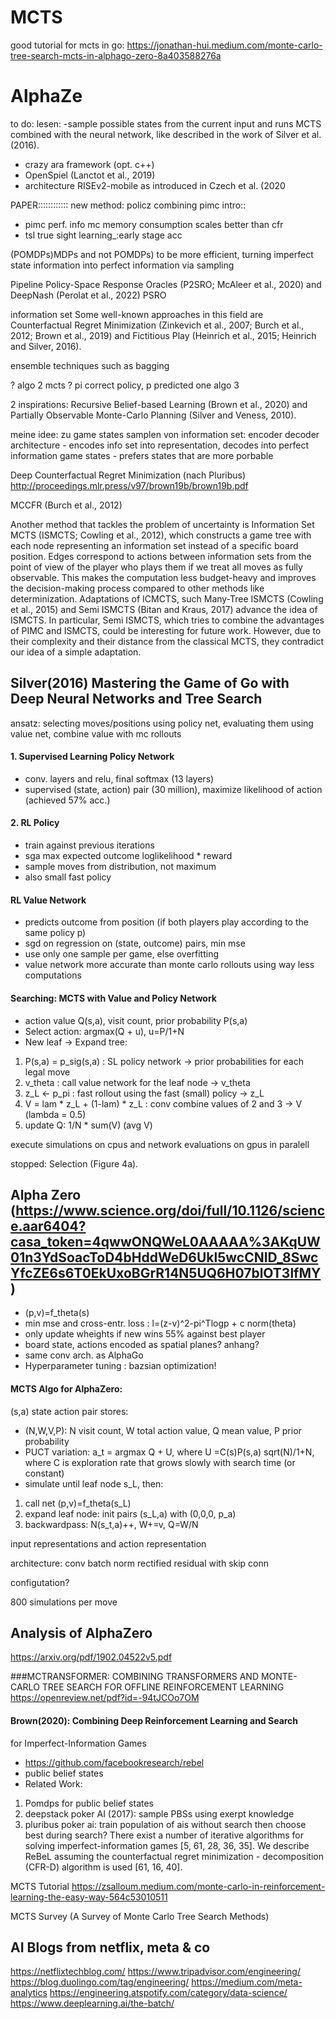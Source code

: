 # MCTS

good tutorial for mcts in go: https://jonathan-hui.medium.com/monte-carlo-tree-search-mcts-in-alphago-zero-8a403588276a


# AlphaZe
to do: lesen:
-sample possible states from the current input and runs MCTS combined with the neural network, like described in the work of Silver et al. (2016).
- crazy ara framework (opt. c++)
- OpenSpiel (Lanctot et al., 2019) 
- architecture RISEv2-mobile as introduced in Czech et al. (2020

PAPER::::::::::::
new method: policz combining pimc
intro::
- pimc perf. info mc memory consumption scales better than cfr
- tsl true sight learning_:early stage acc

(POMDPs)MDPs and not POMDPs) to be more efficient, turning imperfect state information into perfect information via sampling

Pipeline Policy-Space Response Oracles (P2SRO; McAleer et al., 2020) and DeepNash (Perolat et al., 2022)
PSRO

information set
Some well-known approaches in this field are Counterfactual Regret Minimization (Zinkevich et al., 2007; Burch et al., 2012; Brown et al., 2019) and Fictitious Play (Heinrich et al., 2015; Heinrich and Silver, 2016).

 ensemble techniques such as bagging

? algo 2 mcts
? pi correct policy, p predicted one algo 3

2 inspirations:
Recursive Belief-based Learning (Brown et al., 2020) and Partially Observable Monte-Carlo Planning (Silver and Veness, 2010).

meine idee: 
zu game states samplen von information set:
encoder decoder architecture - encodes info set into representation, decodes into perfect information game states - prefers states that are more porbable

Deep Counterfactual Regret Minimization (nach Pluribus)
http://proceedings.mlr.press/v97/brown19b/brown19b.pdf

MCCFR (Burch et al., 2012)

Another method that tackles the problem of uncertainty is Information Set MCTS (ISMCTS; Cowling et al., 2012), which constructs a game tree with each node representing an information set instead of a specific board position. Edges correspond to actions between information sets from the point of view of the player who plays them if we treat all moves as fully observable. This makes the computation less budget-heavy and improves the decision-making process compared to other methods like determinization. Adaptations of ICMCTS, such Many-Tree ISMCTS (Cowling et al., 2015) and Semi ISMCTS (Bitan and Kraus, 2017) advance the idea of ISMCTS. In particular, Semi ISMCTS, which tries to combine the advantages of PIMC and ISMCTS, could be interesting for future work. However, due to their complexity and their distance from the classical MCTS, they contradict our idea of a simple adaptation.


## Silver(2016) Mastering the Game of Go with Deep Neural Networks and Tree Search
ansatz: selecting moves/positions using policy net, evaluating them using value net, combine value with mc rollouts

#### 1. Supervised Learning Policy Network
- conv. layers and relu, final softmax (13 layers)
- supervised (state, action) pair (30 million), maximize likelihood of action (achieved 57% acc.)

#### 2. RL Policy
- train against previous iterations 
- sga max expected outcome loglikelihood * reward
- sample moves from distribution, not maximum
- also small fast policy 

#### RL Value Network
- predicts outcome from position (if both players play according to the same policy p)
- sgd on regression  on (state, outcome) pairs, min mse
- use only one sample per game, else overfitting
-  value network more accurate than monte carlo rollouts using way less computations

#### Searching: MCTS with Value and Policy Network
- action value Q(s,a), visit count, prior probability P(s,a)
- Select action: argmax(Q + u), u=P/1+N
- New leaf -> Expand tree: 
1. P(s,a) = p_sig(s,a) : SL policy network -> prior probabilities for each legal move
2. v_theta : call value network for the leaf node -> v_theta
3. z_L <- p_pi : fast rollout using the fast (small) policy -> z_L
4. V = lam * z_L + (1-lam) * z_L : conv combine values of 2 and 3  -> V (lambda = 0.5)
5. update Q: 1/N * sum(V)  (avg V)

execute simulations on cpus and network evaluations on gpus in paralell

stopped: Selection (Figure 4a).

## Alpha Zero (https://www.science.org/doi/full/10.1126/science.aar6404?casa_token=4qwwONQWeL0AAAAA%3AKqUW01n3YdSoacToD4bHddWeD6Ukl5wcCNID_8SwcYfcZE6s6T0EkUxoBGrR14N5UQ6H07blOT3lfMY)

- (p,v)=f_theta(s) 
- min mse and cross-entr. loss : l=(z-v)^2-pi^Tlogp + c norm(theta)
- only update wheights if new wins 55% against best player
- board state, actions encoded as spatial planes? anhang?
- same conv arch. as AlphaGo
- Hyperparameter tuning : bazsian optimization!

#### MCTS Algo for AlphaZero:
(s,a) state action pair stores:
- (N,W,V,P): N visit count, W total action value, Q mean value, P prior probability
- PUCT variation: a_t = argmax Q + U, where U =C(s)P(s,a) sqrt(N)/1+N, where C is exploration rate that grows slowly with search time (or constant)
- simulate until leaf node s_L, then:
1. call net (p,v)=f_theta(s_L)
2. expand leaf node: init pairs (s_L,a) with (0,0,0, p_a) 
3. backwardpass: N(s_t,a)++, W+=v, Q=W/N

input representations and action representation

architecture: conv batch norm rectified residual with skip conn

configutation?

800 simulations per move

## Analysis of AlphaZero 
https://arxiv.org/pdf/1902.04522v5.pdf



###MCTRANSFORMER: COMBINING TRANSFORMERS
AND MONTE-CARLO TREE SEARCH FOR OFFLINE REINFORCEMENT LEARNING
https://openreview.net/pdf?id=-94tJCOo7OM





#### Brown(2020): Combining Deep Reinforcement Learning and Search
for Imperfect-Information Games
- https://github.com/facebookresearch/rebel
- public belief states
- Related Work:
1. Pomdps for public belief states
2. deepstack poker AI (2017): sample PBSs using exerpt knowledge
3. pluribus poker ai: train population of ais without search then choose best during search?
There exist a number of iterative algorithms for solving imperfect-information games [5, 61, 28,
36, 35]. We describe ReBeL assuming the counterfactual regret minimization - decomposition
(CFR-D) algorithm is used [61, 16, 40].


















MCTS Tutorial https://zsalloum.medium.com/monte-carlo-in-reinforcement-learning-the-easy-way-564c53010511

MCTS Survey (A Survey of Monte Carlo Tree Search Methods)

## AI Blogs from netflix, meta & co
https://netflixtechblog.com/
https://www.tripadvisor.com/engineering/
https://blog.duolingo.com/tag/engineering/
https://medium.com/meta-analytics
https://engineering.atspotify.com/category/data-science/
https://www.deeplearning.ai/the-batch/

